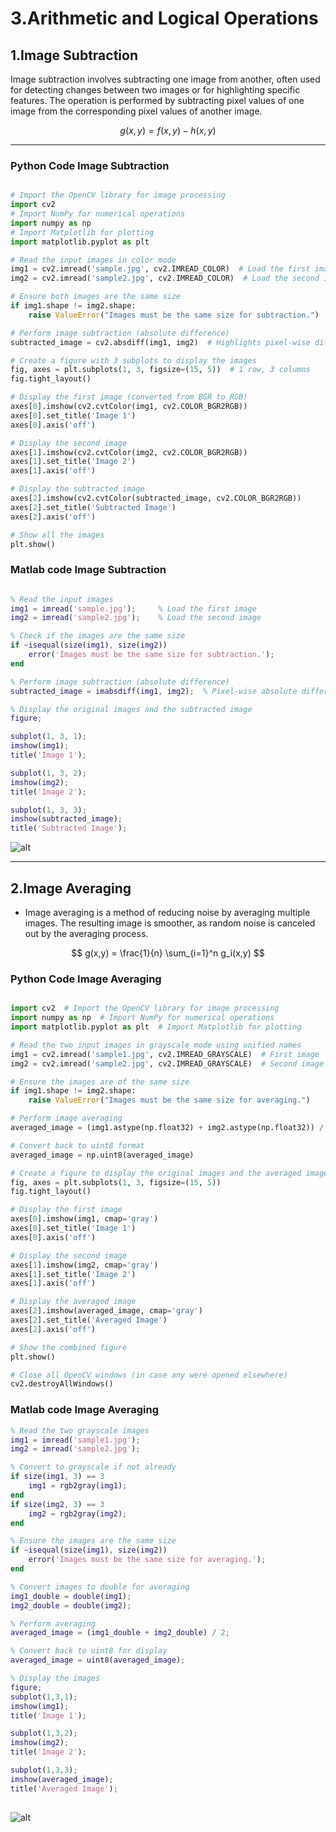 
# 3.Arithmetic and Logical Operations


## 1.Image Subtraction
Image subtraction involves subtracting one image from another, often used for detecting changes between two images or for highlighting specific features. The operation is performed by subtracting pixel values of one image from the corresponding pixel values of another image.

$$
g(x,y) = f(x,y) - h(x,y)
$$

---

### Python Code Image Subtraction

```python

# Import the OpenCV library for image processing
import cv2  
# Import NumPy for numerical operations
import numpy as np  
# Import Matplotlib for plotting
import matplotlib.pyplot as plt  

# Read the input images in color mode
img1 = cv2.imread('sample.jpg', cv2.IMREAD_COLOR)  # Load the first image
img2 = cv2.imread('sample2.jpg', cv2.IMREAD_COLOR)  # Load the second image

# Ensure both images are the same size
if img1.shape != img2.shape:
    raise ValueError("Images must be the same size for subtraction.")

# Perform image subtraction (absolute difference)
subtracted_image = cv2.absdiff(img1, img2)  # Highlights pixel-wise differences

# Create a figure with 3 subplots to display the images
fig, axes = plt.subplots(1, 3, figsize=(15, 5))  # 1 row, 3 columns
fig.tight_layout()

# Display the first image (converted from BGR to RGB)
axes[0].imshow(cv2.cvtColor(img1, cv2.COLOR_BGR2RGB))
axes[0].set_title('Image 1')
axes[0].axis('off')

# Display the second image
axes[1].imshow(cv2.cvtColor(img2, cv2.COLOR_BGR2RGB))
axes[1].set_title('Image 2')
axes[1].axis('off')

# Display the subtracted image
axes[2].imshow(cv2.cvtColor(subtracted_image, cv2.COLOR_BGR2RGB))
axes[2].set_title('Subtracted Image')
axes[2].axis('off')

# Show all the images
plt.show()

```

### Matlab code Image Subtraction

```matlab

% Read the input images
img1 = imread('sample.jpg');     % Load the first image
img2 = imread('sample2.jpg');    % Load the second image

% Check if the images are the same size
if ~isequal(size(img1), size(img2))
    error('Images must be the same size for subtraction.');
end

% Perform image subtraction (absolute difference)
subtracted_image = imabsdiff(img1, img2);  % Pixel-wise absolute difference

% Display the original images and the subtracted image
figure;

subplot(1, 3, 1);
imshow(img1);
title('Image 1');

subplot(1, 3, 2);
imshow(img2);
title('Image 2');

subplot(1, 3, 3);
imshow(subtracted_image);
title('Subtracted Image');

```

![alt](photows/Image-Subtraction1.png)


---

## 2.Image Averaging

- Image averaging is a method of reducing noise by averaging multiple images. The resulting image is smoother, as random noise is canceled out by the averaging process.

$$
g(x,y) = \frac{1}{n} \sum_{i=1}^n g_i(x,y)
$$


### Python Code Image Averaging

```python

import cv2  # Import the OpenCV library for image processing
import numpy as np  # Import NumPy for numerical operations
import matplotlib.pyplot as plt  # Import Matplotlib for plotting

# Read the two input images in grayscale mode using unified names
img1 = cv2.imread('sample1.jpg', cv2.IMREAD_GRAYSCALE)  # First image
img2 = cv2.imread('sample2.jpg', cv2.IMREAD_GRAYSCALE)  # Second image

# Ensure the images are of the same size
if img1.shape != img2.shape:
    raise ValueError("Images must be the same size for averaging.")

# Perform image averaging
averaged_image = (img1.astype(np.float32) + img2.astype(np.float32)) / 2.0

# Convert back to uint8 format
averaged_image = np.uint8(averaged_image)

# Create a figure to display the original images and the averaged image
fig, axes = plt.subplots(1, 3, figsize=(15, 5))
fig.tight_layout()

# Display the first image
axes[0].imshow(img1, cmap='gray')
axes[0].set_title('Image 1')
axes[0].axis('off')

# Display the second image
axes[1].imshow(img2, cmap='gray')
axes[1].set_title('Image 2')
axes[1].axis('off')

# Display the averaged image
axes[2].imshow(averaged_image, cmap='gray')
axes[2].set_title('Averaged Image')
axes[2].axis('off')

# Show the combined figure
plt.show()

# Close all OpenCV windows (in case any were opened elsewhere)
cv2.destroyAllWindows()

```

### Matlab code Image Averaging

```matlab
% Read the two grayscale images
img1 = imread('sample1.jpg');
img2 = imread('sample2.jpg');

% Convert to grayscale if not already
if size(img1, 3) == 3
    img1 = rgb2gray(img1);
end
if size(img2, 3) == 3
    img2 = rgb2gray(img2);
end

% Ensure the images are the same size
if ~isequal(size(img1), size(img2))
    error('Images must be the same size for averaging.');
end

% Convert images to double for averaging
img1_double = double(img1);
img2_double = double(img2);

% Perform averaging
averaged_image = (img1_double + img2_double) / 2;

% Convert back to uint8 for display
averaged_image = uint8(averaged_image);

% Display the images
figure;
subplot(1,3,1);
imshow(img1);
title('Image 1');

subplot(1,3,2);
imshow(img2);
title('Image 2');

subplot(1,3,3);
imshow(averaged_image);
title('Averaged Image');
 
```

![alt](photows/Image-Averaging.png)
